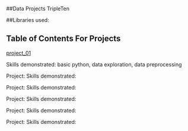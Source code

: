 ##Data Projects TripleTen 

##Libraries used: 

## Table of Contents For Projects 
[project_01](https://github.com/L7-design/Data_projects_TripleTen/tree/main/project_01)

Skills demonstrated: basic python, data exploration, data preprocessing 

Project: 
Skills demonstrated:

Project: 
Skills demonstrated:

Project: 
Skills demonstrated:

Project: 
Skills demonstrated:

Project: 
Skills demonstrated:



